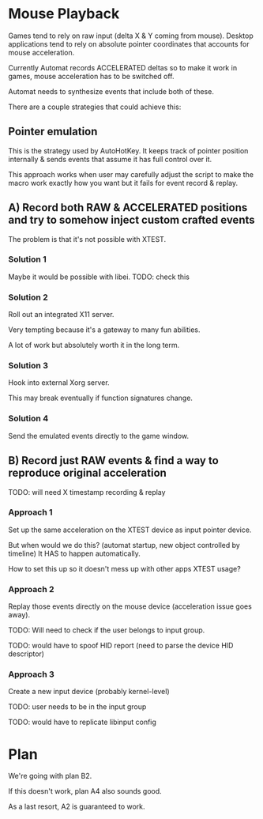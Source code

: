 # Mouse Playback

Games tend to rely on raw input (delta X & Y coming from mouse).
Desktop applications tend to rely on absolute pointer coordinates that accounts for mouse acceleration.

Currently Automat records ACCELERATED deltas so to make it work in games, mouse acceleration has to be switched off.

Automat needs to synthesize events that include both of these.

There are a couple strategies that could achieve this:

## Pointer emulation

This is the strategy used by AutoHotKey. It keeps track of pointer
position internally & sends events that assume it has full control
over it.

This approach works when user may carefully adjust the script to make
the macro work exactly how you want but it fails for event record & replay.

## A) Record both RAW & ACCELERATED positions and try to somehow inject custom crafted events

The problem is that it's not possible with XTEST.

### Solution 1

Maybe it would be possible with libei. TODO: check this

### Solution 2

Roll out an integrated X11 server.

Very tempting because it's a gateway to many fun abilities.

A lot of work but absolutely worth it in the long term.

### Solution 3

Hook into external Xorg server.

This may break eventually if function signatures change.

### Solution 4

Send the emulated events directly to the game window.

## B) Record just RAW events & find a way to reproduce original acceleration

TODO: will need X timestamp recording & replay

### Approach 1

Set up the same acceleration on the XTEST device as input pointer device.

But when would we do this? (automat startup, new object controlled by timeline) It HAS to happen automatically.

How to set this up so it doesn't mess up with other apps XTEST usage?

### Approach 2

Replay those events directly on the mouse device (acceleration issue goes away).

TODO: Will need to check if the user belongs to input group.

TODO: would have to spoof HID report (need to parse the device HID descriptor)

### Approach 3

Create a new input device (probably kernel-level)

TODO: user needs to be in the input group

TODO: would have to replicate libinput config

# Plan

We're going with plan B2.

If this doesn't work, plan A4 also sounds good.

As a last resort, A2 is guaranteed to work.
